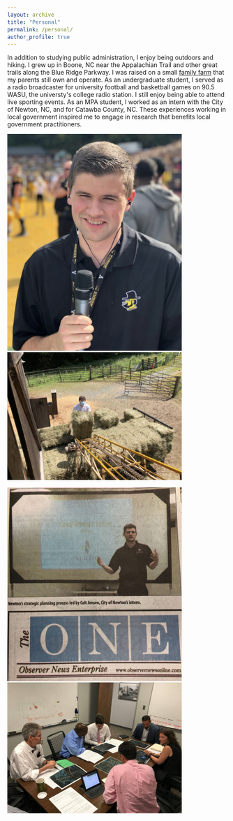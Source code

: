```yaml
---
layout: archive
title: "Personal"
permalink: /personal/
author_profile: true
---
```


In addition to studying public administration, I enjoy being outdoors and hiking. I grew up in Boone, NC near the Appalachian Trail and other great trails along the Blue Ridge Parkway. I was raised on a small [family farm](https://www.instagram.com/taylorfarmsvc/) that my parents still own and operate. As an undergraduate student, I served as a radio broadcaster for university football and basketball games on 90.5 WASU, the universty's college radio station. I still enjoy being able to attend live sporting events. As an MPA student, I worked as an intern with the City of Newton, NC, and for Catawba County, NC. These experiences working in local government inspired me to engage in research that benefits local government practitioners.  


<img src="/images/IMG_2365.jpeg" width="400" /> <img src="/images/IMG_2364.jpeg" width="400"/> 

<img src="/images/IMG_1814.jpeg" width="400" /> <img src="/images/3.jpg" width="400"/> 
